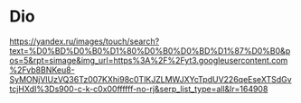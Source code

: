 # Dio
https://yandex.ru/images/touch/search?text=%D0%BD%D0%B0%D1%80%D0%B0%D0%BD%D1%87%D0%B0&pos=5&rpt=simage&img_url=https%3A%2F%2Fyt3.googleusercontent.com%2Fvb8BNKeu8-SyMONjVlUzVQ36Tz007KXhi98c0TlKJZLMWJXYcTpdUV226qeEseXTSdGvtcjHXdI%3Ds900-c-k-c0x00ffffff-no-rj&serp_list_type=all&lr=164908
